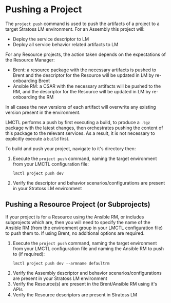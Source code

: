 # Pushing a Project

The `project push` command is used to push the artifacts of a project to a target Stratoss LM environment. For an Assembly this project will:

- Deploy the service descriptor to LM
- Deploy all service behavior related artifacts to LM

For any Resource projects, the action taken depends on the expectations of the Resource Manager:

- Brent: a resource package with the necessary artifacts is pushed to Brent and the descriptor for the Resource will be updated in LM by re-onboarding Brent
- Ansible RM: a CSAR with the necessary artifacts will be pushed to the RM, and the descriptor for the Resource will be updated in LM by re-onboarding the RM

In all cases the new versions of each artifact will overwrite any existing version present in the environment.

LMCTL performs a push by first executing a build, to produce a `.tgz` package with the latest changes, then orchestrates pushing the content of this package to the relevant services. As a result, it is not necessary to explicitly execute a `build` first.

To build and push your project, navigate to it's directory then:

1. Execute the `project push` command, naming the target environment from your LMCTL configuration file:
   ```
   lmctl project push dev
   ```
2. Verify the descriptor and behavior scenarios/configurations are present in your Stratoss LM environment

## Pushing a Resource Project (or Subprojects)

If your project is for a Resource using the Ansible RM, or includes subprojects which are, then you will need to specify the name of the Ansible RM (from the environment group in your LMCTL configuration file) to push them to. If using Brent, no additional options are required.

1. Execute the `project push` command, naming the target environment from your LMCTL configuration file and naming the Ansible RM to push to (if required):
   ```
   lmctl project push dev --armname defaultrm
   ```
2. Verify the Assembly descriptor and behavior scenarios/configurations are present in your Stratoss LM environment
3. Verify the Resource(s) are present in the Brent/Ansible RM using it's APIs
4. Verify the Resource descriptors are present in Stratoss LM
